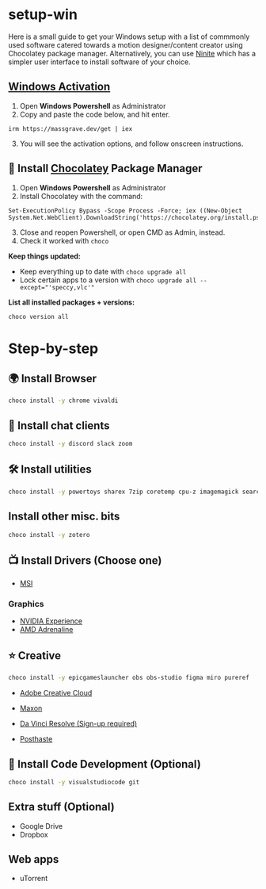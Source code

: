# setup-win

Here is a small guide to get your Windows setup with a list of commmonly used software catered towards a motion designer/content creator using Chocolatey package manager. Alternatively, you can use [Ninite](https://ninite.com/) which has a simpler user interface to install software of your choice.

## [Windows Activation](https://github.com/massgravel/Microsoft-Activation-Scripts/releases/tag/1.8)
1. Open **Windows Powershell** as Administrator
2. Copy and paste the code below, and hit enter.
```
irm https://massgrave.dev/get | iex 
```
3. You will see the activation options, and follow onscreen instructions.

## 🍫 Install [Chocolatey](https://chocolatey.org/install) Package Manager

1. Open **Windows Powershell** as Administrator
2. Install Chocolatey with the command: 
```
Set-ExecutionPolicy Bypass -Scope Process -Force; iex ((New-Object System.Net.WebClient).DownloadString('https://chocolatey.org/install.ps1'))
```
3. Close and reopen Powershell, or open CMD as Admin, instead.
4. Check it worked with `choco`

**Keep things updated:**

- Keep everything up to date with `choco upgrade all`
- Lock certain apps to a version with `choco upgrade all --except="'speccy,vlc'"` 

**List all installed packages + versions:**

```bash
choco version all
```




# Step-by-step


## 🌍 Install Browser

```bash
choco install -y chrome vivaldi
````

## 🦜 Install chat clients

```bash
choco install -y discord slack zoom 
```

## 🛠 Install utilities
```bash
choco install -y powertoys sharex 7zip coretemp cpu-z imagemagick searcheverything speccy windirstat adobereaderdropbox googledrive quicktime vlc spotifysumatrapdf 
```



## Install other misc. bits


```bash
choco install -y zotero

```


## 📺 Install Drivers (Choose one)
- [MSI](https://www.msi.com/support/download/)
### Graphics
- [NVIDIA Experience](https://www.nvidia.com/Download/index.aspx)
- [AMD Adrenaline](https://www.amd.com/en/support)


## ⭐️ Creative
```bash
choco install -y epicgameslauncher obs obs-studio figma miro pureref
```
- [Adobe Creative Cloud](https://www.adobe.com/creativecloud/desktop-app.html)
- [Maxon](https://www.maxon.net/en/maxon-one)
- [Da Vinci Resolve (Sign-up required)](https://www.blackmagicdesign.com/products/davinciresolve/#global-footer)

- [Posthaste](https://www.digitalrebellion.com/posthaste/)


## 🐧 Install Code Development (Optional)
```bash
choco install -y visualstudiocode git
```


## Extra stuff (Optional)
- Google Drive
- Dropbox

## Web apps
- uTorrent
